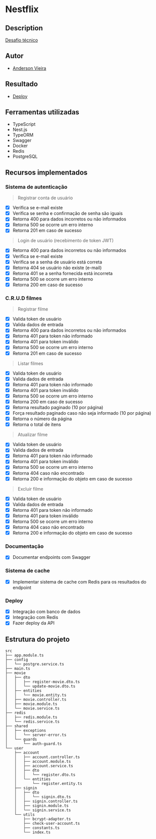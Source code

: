 <p align="center">
  <h1>Nestflix</h1>
</p>

## Description

[Desafio técnico](https://github.com/MKS-desenvolvimento-de-sistemas/mks-backend-challenge)

## Autor

- [Anderson Vieira](https://linkedin.com/in/vieira-a)

## Resultado

- [Deploy](https://stormy-pig-sandals.cyclic.app/api/docs)

## Ferramentas utilizadas

- TypeScript
- Nest.js
- TypeORM
- Swagger
- Docker
- Redis
- PostgreSQL

## Recursos implementados

### Sistema de autenticação

> Registrar conta de usuário

- [x] Verifica se e-mail existe
- [x] Verifica se senha e confirmação de senha são iguais
- [x] Retorna 400 para dados incorretos ou não informados
- [x] Retorna 500 se ocorre um erro interno
- [x] Retorna 201 em caso de sucesso
 
> Login de usuário (recebimento de token JWT)

- [x] Retorna 400 para dados incorretos ou não informados
- [x] Verifica se e-mail existe
- [x] Verifica se a senha de usuário está correta
- [x] Retorna 404 se usuário não existe (e-mail)
- [x] Retorna 401 se a senha fornecida está incorreta
- [x] Retorna 500 se ocorre um erro interno
- [x] Retorna 200 em caso de sucesso
  
### C.R.U.D filmes

> Registrar filme
 
- [x] Valida token de usuário
- [x] Valida dados de entrada
- [x] Retorna 400 para dados incorretos ou não informados
- [x] Retorna 401 para token não informado
- [x] Retorna 401 para token inválido
- [x] Retorna 500 se ocorre um erro interno
- [x] Retorna 201 em caso de sucesso
 
> Listar filmes
 
- [x] Valida token de usuário
- [x] Valida dados de entrada
- [x] Retorna 401 para token não informado
- [x] Retorna 401 para token inválido
- [x] Retorna 500 se ocorre um erro interno
- [x] Retorna 200 em caso de sucesso
- [x] Retorna resultado paginado (10 por página)
- [x] Força resultado paginado caso não seja informado (10 por página)
- [x] Retorna o número da página
- [x] Retorna o total de itens

> Atualizar filme

- [x] Valida token de usuário
- [x] Valida dados de entrada
- [x] Retorna 401 para token não informado
- [x] Retorna 401 para token inválido
- [x] Retorna 500 se ocorre um erro interno
- [x] Retorna 404 caso não encontrado
- [x] Retorna 200 e informação do objeto em caso de sucesso

> Excluir filme

- [x] Valida token de usuário
- [x] Valida dados de entrada
- [x] Retorna 401 para token não informado
- [x] Retorna 401 para token inválido
- [x] Retorna 500 se ocorre um erro interno
- [x] Retorna 404 caso não encontrado
- [x] Retorna 200 e informação do objeto em caso de sucesso

### Documentação

- [x] Documentar endpoints com Swagger

### Sistema de cache

- [x] Implementar sistema de cache com Redis para os resultados do endpoint

### Deploy

- [x] Integração com banco de dados
- [x] Integração com Redis
- [x] Fazer deploy da API

## Estrutura do projeto

```
src
├── app.module.ts
├── config
│   └── postgre.service.ts
├── main.ts
├── movie
│   ├── dto
│   │   ├── register-movie.dto.ts
│   │   └── update-movie.dto.ts
│   ├── entities
│   │   └── movie.entity.ts
│   ├── movie.controller.ts
│   ├── movie.module.ts
│   └── movie.service.ts
├── redis
│   ├── redis.module.ts
│   └── redis.service.ts
├── shared
│   ├── exceptions
│   │   └── server-error.ts
│   └── guards
│       └── auth-guard.ts
└── user
    ├── account
    │   ├── account.controller.ts
    │   ├── account.module.ts
    │   ├── account.service.ts
    │   ├── dto
    │   │   └── register.dto.ts
    │   └── entities
    │       └── register.entity.ts
    ├── signin
    │   ├── dto
    │   │   └── signin.dto.ts
    │   ├── signin.controller.ts
    │   ├── signin.module.ts
    │   └── signin.service.ts
    └── utils
        ├── bcrypt-adapter.ts
        ├── check-user-account.ts
        ├── constants.ts
        └── index.ts
```

